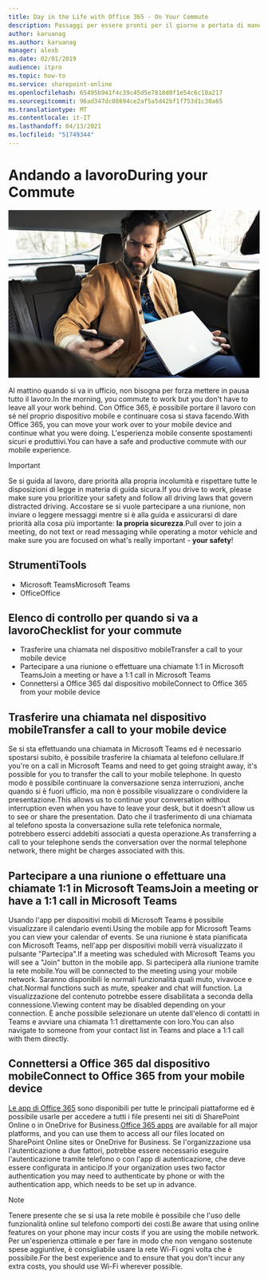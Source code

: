 ```yaml
---
title: Day in the Life with Office 365 - On Your Commute
description: Passaggi per essere pronti per il giorno a portata di mano con Office 365.
author: karuanag
ms.author: karuanag
manager: alexb
ms.date: 02/01/2019
audience: itpro
ms.topic: how-to
ms.service: sharepoint-online
ms.openlocfilehash: 65495b941f4c39c45d5e7818d0f1e54c6c10a217
ms.sourcegitcommit: 96ad347dc08694ce2af5a5d42bf1f753d1c30a65
ms.translationtype: MT
ms.contentlocale: it-IT
ms.lasthandoff: 04/13/2021
ms.locfileid: "51749344"
---
```

# <a name="during-your-commute"></a><span data-ttu-id="652d3-103">Andando a lavoro</span><span class="sxs-lookup"><span data-stu-id="652d3-103">During your Commute</span></span>

![Visualizzazione mentre si va a lavoro](media/ditl_commute.png)

<span data-ttu-id="652d3-105">Al mattino quando si va in ufficio, non bisogna per forza mettere in pausa tutto il lavoro.</span><span class="sxs-lookup"><span data-stu-id="652d3-105">In the morning, you commute to work but you don't have to leave all your work behind.</span></span> <span data-ttu-id="652d3-106">Con Office 365, è possibile portare il lavoro con sé nel proprio dispositivo mobile e continuare cosa si stava facendo.</span><span class="sxs-lookup"><span data-stu-id="652d3-106">With Office 365, you can move your work over to your mobile device and continue what you were doing.</span></span>  <span data-ttu-id="652d3-107">L'esperienza mobile consente spostamenti sicuri e produttivi.</span><span class="sxs-lookup"><span data-stu-id="652d3-107">You can have a safe and productive commute with our mobile experience.</span></span>  

> [!IMPORTANT]
> <span data-ttu-id="652d3-108">Se si guida al lavoro, dare priorità alla propria incolumità e rispettare tutte le disposizioni di legge in materia di guida sicura.</span><span class="sxs-lookup"><span data-stu-id="652d3-108">If you drive to work, please make sure you prioritize your safety and follow all driving laws that govern distracted driving.</span></span> <span data-ttu-id="652d3-109">Accostare se si vuole partecipare a una riunione, non inviare o leggere messaggi mentre si è alla guida e assicurarsi di dare priorità alla cosa più importante: **la propria sicurezza**.</span><span class="sxs-lookup"><span data-stu-id="652d3-109">Pull over to join a meeting, do not text or read messaging while operating a motor vehicle and make sure you are focused on what's really important - **your safety**!</span></span>


## <a name="tools"></a><span data-ttu-id="652d3-110">Strumenti</span><span class="sxs-lookup"><span data-stu-id="652d3-110">Tools</span></span>
- <span data-ttu-id="652d3-111">Microsoft Teams</span><span class="sxs-lookup"><span data-stu-id="652d3-111">Microsoft Teams</span></span>
- <span data-ttu-id="652d3-112">Office</span><span class="sxs-lookup"><span data-stu-id="652d3-112">Office</span></span> 

## <a name="checklist-for-your-commute"></a><span data-ttu-id="652d3-113">Elenco di controllo per quando si va a lavoro</span><span class="sxs-lookup"><span data-stu-id="652d3-113">Checklist for your commute</span></span>
- <span data-ttu-id="652d3-114">Trasferire una chiamata nel dispositivo mobile</span><span class="sxs-lookup"><span data-stu-id="652d3-114">Transfer a call to your mobile device</span></span>
- <span data-ttu-id="652d3-115">Partecipare a una riunione o effettuare una chiamate 1:1 in Microsoft Teams</span><span class="sxs-lookup"><span data-stu-id="652d3-115">Join a meeting or have a 1:1 call in Microsoft Teams</span></span>
- <span data-ttu-id="652d3-116">Connettersi a Office 365 dal dispositivo mobile</span><span class="sxs-lookup"><span data-stu-id="652d3-116">Connect to Office 365 from your mobile device</span></span>
 
## <a name="transfer-a-call-to-your-mobile-device"></a><span data-ttu-id="652d3-117">Trasferire una chiamata nel dispositivo mobile</span><span class="sxs-lookup"><span data-stu-id="652d3-117">Transfer a call to your mobile device</span></span>
<span data-ttu-id="652d3-118">Se si sta effettuando una chiamata in Microsoft Teams ed è necessario spostarsi subito, è possibile trasferire la chiamata al telefono cellulare.</span><span class="sxs-lookup"><span data-stu-id="652d3-118">If you're on a call in Microsoft Teams and need to get going straight away, it's possible for you to transfer the call to your mobile telephone.</span></span> <span data-ttu-id="652d3-119">In questo modo è possibile continuare la conversazione senza interruzioni, anche quando si è fuori ufficio, ma non è possibile visualizzare o condividere la presentazione.</span><span class="sxs-lookup"><span data-stu-id="652d3-119">This allows us to continue your conversation without interruption even when you have to leave your desk, but it doesn't allow us to see or share the presentation.</span></span> <span data-ttu-id="652d3-120">Dato che il trasferimento di una chiamata al telefono sposta la conversazione sulla rete telefonica normale, potrebbero esserci addebiti associati a questa operazione.</span><span class="sxs-lookup"><span data-stu-id="652d3-120">As transferring a call to your telephone sends the conversation over the normal telephone network, there might be charges associated with this.</span></span>

## <a name="join-a-meeting-or-have-a-11-call-in-microsoft-teams"></a><span data-ttu-id="652d3-121">Partecipare a una riunione o effettuare una chiamate 1:1 in Microsoft Teams</span><span class="sxs-lookup"><span data-stu-id="652d3-121">Join a meeting or have a 1:1 call in Microsoft Teams</span></span>
<span data-ttu-id="652d3-122">Usando l'app per dispositivi mobili di Microsoft Teams è possibile visualizzare il calendario eventi.</span><span class="sxs-lookup"><span data-stu-id="652d3-122">Using the mobile app for Microsoft Teams you can view your calendar of events.</span></span>  <span data-ttu-id="652d3-123">Se una riunione è stata pianificata con Microsoft Teams, nell'app per dispositivi mobili verrà visualizzato il pulsante "Partecipa".</span><span class="sxs-lookup"><span data-stu-id="652d3-123">If a meeting was scheduled with Microsoft Teams you will see a "Join" button in the mobile app.</span></span> <span data-ttu-id="652d3-124">Si parteciperà alla riunione tramite la rete mobile.</span><span class="sxs-lookup"><span data-stu-id="652d3-124">You will be connected to the meeting using your mobile network.</span></span>  <span data-ttu-id="652d3-125">Saranno disponibili le normali funzionalità quali muto, vivavoce e chat.</span><span class="sxs-lookup"><span data-stu-id="652d3-125">Normal functions such as mute, speaker and chat will function.</span></span>  <span data-ttu-id="652d3-126">La visualizzazione del contenuto potrebbe essere disabilitata a seconda della connessione.</span><span class="sxs-lookup"><span data-stu-id="652d3-126">Viewing content may be disabled depending on your connection.</span></span> <span data-ttu-id="652d3-127">È anche possibile selezionare un utente dall'elenco di contatti in Teams e avviare una chiamata 1:1 direttamente con loro.</span><span class="sxs-lookup"><span data-stu-id="652d3-127">You can also navigate to someone from your contact list in Teams and place a 1:1 call with them directly.</span></span> 

## <a name="connect-to-office-365-from-your-mobile-device"></a><span data-ttu-id="652d3-128">Connettersi a Office 365 dal dispositivo mobile</span><span class="sxs-lookup"><span data-stu-id="652d3-128">Connect to Office 365 from your mobile device</span></span>
<span data-ttu-id="652d3-129">[Le app di Office 365](https://support.office.com/article/set-up-office-apps-and-email-on-a-mobile-device-7dabb6cb-0046-40b6-81fe-767e0b1f014f?ui=en-US&rs=en-US&ad=US) sono disponibili per tutte le principali piattaforme ed è possibile usarle per accedere a tutti i file presenti nei siti di SharePoint Online o in OneDrive for Business.</span><span class="sxs-lookup"><span data-stu-id="652d3-129">[Office 365 apps](https://support.office.com/article/set-up-office-apps-and-email-on-a-mobile-device-7dabb6cb-0046-40b6-81fe-767e0b1f014f?ui=en-US&rs=en-US&ad=US) are available for all major platforms, and you can use them to access all our files located on SharePoint Online sites or OneDrive for Business.</span></span> <span data-ttu-id="652d3-130">Se l'organizzazione usa l'autenticazione a due fattori, potrebbe essere necessario eseguire l'autenticazione tramite telefono o con l'app di autenticazione, che deve essere configurata in anticipo.</span><span class="sxs-lookup"><span data-stu-id="652d3-130">If your organization uses two factor authentication you may need to authenticate by phone or with the authentication app, which needs to be set up in advance.</span></span>  

> [!NOTE]
> <span data-ttu-id="652d3-131">Tenere presente che se si usa la rete mobile è possibile che l'uso delle funzionalità online sul telefono comporti dei costi.</span><span class="sxs-lookup"><span data-stu-id="652d3-131">Be aware that using online features on your phone may incur costs if you are using the mobile network.</span></span> <span data-ttu-id="652d3-132">Per un'esperienza ottimale e per fare in modo che non vengano sostenute spese aggiuntive, è consigliabile usare la rete Wi-Fi ogni volta che è possibile.</span><span class="sxs-lookup"><span data-stu-id="652d3-132">For the best experience and to ensure that you don't incur any extra costs, you should use Wi-Fi wherever possible.</span></span>

